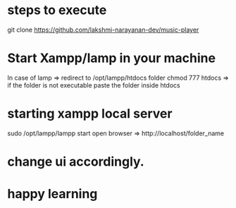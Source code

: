 # steps to execute
git clone https://github.com/lakshmi-narayanan-dev/music-player

# Start Xampp/lamp in your machine
In case of lamp => redirect to /opt/lampp/htdocs folder
chmod 777 htdocs => if the folder is not executable
paste the folder inside htdocs

# starting xampp local server
sudo /opt/lampp/lampp start
open browser => http://localhost/folder_name

# change ui accordingly.
# happy learning
